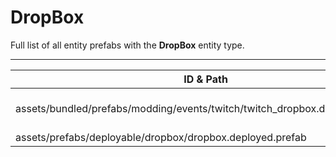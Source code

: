# DropBox
Full list of all <Badge type="warning" text="2"/> entity prefabs with the **DropBox** entity type.

---
| ID & Path |
| --- |
| <a href="#1572428470"><Badge id="1572428470" type="tip" text="#"/></a> <Badge type="tip" text="1572428470"/> <Badge type="info" text="RealmedRemove"/> <Badge type="info" text="Rust.PropRenderer"/> <Badge type="info" text="Construction"/> <Badge type="info" text="Deployable"/> <Badge type="info" text="Model"/> <br> assets/bundled/prefabs/modding/events/twitch/twitch_dropbox.deployed.prefab |
| <a href="#661881069"><Badge id="661881069" type="tip" text="#"/></a> <Badge type="tip" text="661881069"/> <Badge type="info" text="RealmedRemove"/> <Badge type="info" text="Rust.PropRenderer"/> <Badge type="info" text="Construction"/> <Badge type="info" text="Deployable"/> <Badge type="info" text="GroundWatch"/> <Badge type="info" text="DestroyOnGroundMissing"/> <Badge type="info" text="Model"/> <br> assets/prefabs/deployable/dropbox/dropbox.deployed.prefab |
